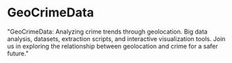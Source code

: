 # GeoCrimeData
"GeoCrimeData: Analyzing crime trends through geolocation. Big data analysis, datasets, extraction scripts, and interactive visualization tools. Join us in exploring the relationship between geolocation and crime for a safer future."
